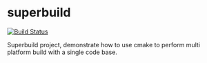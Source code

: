 # superbuild #

[![Build Status](https://travis-ci.org/lmussier/superbuild.svg?branch=master)](https://travis-ci.org/lmussier/superbuild)

Superbuild project, demonstrate how to use cmake to perform multi platform build with a single code base.